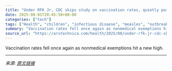 ```yaml
---
title: "Under RFK Jr, CDC skips study on vaccination rates, quietly posts data on drop"
date: 2025-08-01T20:45:58+08:00
categories: ["tech"]
tags: ["Health", "children", "infectious disaese", "measles", "outbreaks", "robert f kennedy jr", "vaccines"]
summary: "Vaccination rates fell once again as nonmedical exemptions hit a new high."
source_url: "https://arstechnica.com/health/2025/08/under-rfk-jr-cdc-skips-study-on-vaccination-rates-quietly-posts-data-on-drop/"
---
```


Vaccination rates fell once again as nonmedical exemptions hit a new high.

---

*来源: [原文链接](https://arstechnica.com/health/2025/08/under-rfk-jr-cdc-skips-study-on-vaccination-rates-quietly-posts-data-on-drop/)*
